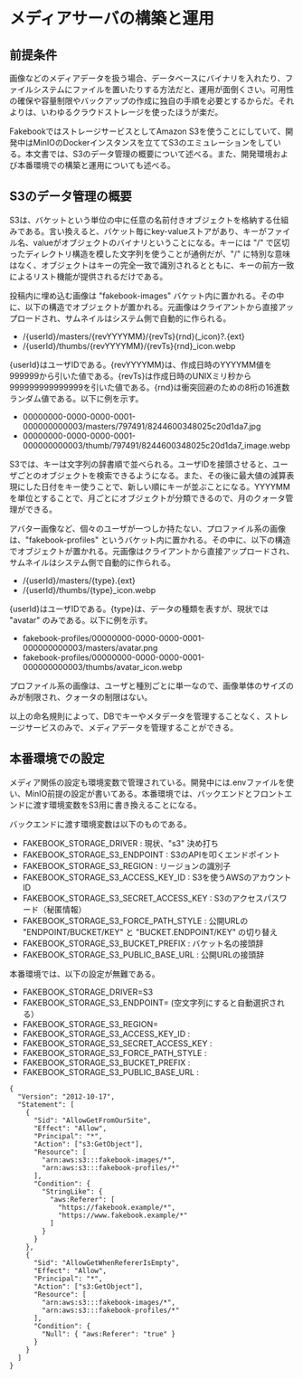 # メディアサーバの構築と運用

## 前提条件

画像などのメディアデータを扱う場合、データベースにバイナリを入れたり、ファイルシステムにファイルを置いたりする方法だと、運用が面倒くさい。可用性の確保や容量制限やバックアップの作成に独自の手順を必要とするからだ。それよりは、いわゆるクラウドストレージを使ったほうが楽だ。

FakebookではストレージサービスとしてAmazon S3を使うことにしていて、開発中はMinIOのDockerインスタンスを立ててS3のエミュレーションをしている。本文書では、S3のデータ管理の概要について述べる。また、開発環境および本番環境での構築と運用についても述べる。

## S3のデータ管理の概要

S3は、バケットという単位の中に任意の名前付きオブジェクトを格納する仕組みである。言い換えると、バケット毎にkey-valueストアがあり、キーがファイル名、valueがオブジェクトのバイナリということになる。キーには "/" で区切ったディレクトリ構造を模した文字列を使うことが通例だが、"/" に特別な意味はなく、オブジェクトはキーの完全一致で識別されるとともに、キーの前方一致によるリスト機能が提供されるだけである。

投稿内に埋め込む画像は "fakebook-images" バケット内に置かれる。その中に、以下の構造でオブジェクトが置かれる。元画像はクライアントから直接アップロードされ、サムネイルはシステム側で自動的に作られる。

- /{userId}/masters/{revYYYYMM}/{revTs}{rnd}(_icon)?.{ext}
- /{userId}/thumbs/{revYYYYMM}/{revTs}{rnd}_icon.webp

{userId}はユーザIDである。{revYYYYMM}は、作成日時のYYYYMM値を999999から引いた値である。{revTs}は作成日時のUNIXミリ秒から999999999999999を引いた値である。{rnd}は衝突回避のための8桁の16進数ランダム値である。以下に例を示す。

- 00000000-0000-0000-0001-000000000003/masters/797491/8244600348025c20d1da7.jpg
- 00000000-0000-0000-0001-000000000003/thumb/797491/8244600348025c20d1da7_image.webp

S3では、キーは文字列の辞書順で並べられる。ユーザIDを接頭させると、ユーザごとのオブジェクトを検索できるようになる。また、その後に最大値の減算表現にした日付をキー使うことで、新しい順にキーが並ぶことになる。YYYYMMを単位とすることで、月ごとにオブジェクトが分類できるので、月のクォータ管理ができる。

アバター画像など、個々のユーザが一つしか持たない、プロファイル系の画像は、"fakebook-profiles" というバケット内に置かれる。その中に、以下の構造でオブジェクトが置かれる。元画像はクライアントから直接アップロードされ、サムネイルはシステム側で自動的に作られる。

- /{userId}/masters/{type}.{ext}
- /{userId}/thumbs/{type}_icon.webp

{userId}はユーザIDである。{type}は、データの種類を表すが、現状では "avatar" のみである。以下に例を示す。

- fakebook-profiles/00000000-0000-0000-0001-000000000003/masters/avatar.png
- fakebook-profiles/00000000-0000-0000-0001-000000000003/thumbs/avatar_icon.webp

プロファイル系の画像は、ユーザと種別ごとに単一なので、画像単体のサイズのみが制限され、クォータの制限はない。

以上の命名規則によって、DBでキーやメタデータを管理することなく、ストレージサービスのみで、メディアデータを管理することができる。

## 本番環境での設定

メディア関係の設定も環境変数で管理されている。開発中には.envファイルを使い、MinIO前提の設定が書いてある。本番環境では、バックエンドとフロントエンドに渡す環境変数をS3用に書き換えることになる。

バックエンドに渡す環境変数は以下のものである。

- FAKEBOOK_STORAGE_DRIVER : 現状、"s3" 決め打ち
- FAKEBOOK_STORAGE_S3_ENDPOINT : S3のAPIを叩くエンドポイント
- FAKEBOOK_STORAGE_S3_REGION : リージョンの識別子
- FAKEBOOK_STORAGE_S3_ACCESS_KEY_ID : S3を使うAWSのアカウントID
- FAKEBOOK_STORAGE_S3_SECRET_ACCESS_KEY : S3のアクセスパスワード（秘匿情報）
- FAKEBOOK_STORAGE_S3_FORCE_PATH_STYLE : 公開URLの "ENDPOINT/BUCKET/KEY" と "BUCKET.ENDPOINT/KEY" の切り替え
- FAKEBOOK_STORAGE_S3_BUCKET_PREFIX : バケット名の接頭辞
- FAKEBOOK_STORAGE_S3_PUBLIC_BASE_URL : 公開URLの接頭辞

本番環境では、以下の設定が無難である。

- FAKEBOOK_STORAGE_DRIVER=S3
- FAKEBOOK_STORAGE_S3_ENDPOINT= (空文字列にすると自動選択される）
- FAKEBOOK_STORAGE_S3_REGION=
- FAKEBOOK_STORAGE_S3_ACCESS_KEY_ID :
- FAKEBOOK_STORAGE_S3_SECRET_ACCESS_KEY :
- FAKEBOOK_STORAGE_S3_FORCE_PATH_STYLE :
- FAKEBOOK_STORAGE_S3_BUCKET_PREFIX :
- FAKEBOOK_STORAGE_S3_PUBLIC_BASE_URL :










```
{
  "Version": "2012-10-17",
  "Statement": [
    {
      "Sid": "AllowGetFromOurSite",
      "Effect": "Allow",
      "Principal": "*",
      "Action": ["s3:GetObject"],
      "Resource": [
        "arn:aws:s3:::fakebook-images/*",
        "arn:aws:s3:::fakebook-profiles/*"
      ],
      "Condition": {
        "StringLike": {
          "aws:Referer": [
            "https://fakebook.example/*",
            "https://www.fakebook.example/*"
          ]
        }
      }
    },
    {
      "Sid": "AllowGetWhenRefererIsEmpty",
      "Effect": "Allow",
      "Principal": "*",
      "Action": ["s3:GetObject"],
      "Resource": [
        "arn:aws:s3:::fakebook-images/*",
        "arn:aws:s3:::fakebook-profiles/*"
      ],
      "Condition": {
        "Null": { "aws:Referer": "true" }
      }
    }
  ]
}
```